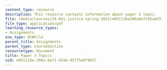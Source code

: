 ```yaml
---
content_type: resource
description: This resource contains information about paper 3 topic.
file: /media/courses/24-04j-justice-spring-2012/e051116e206a6e7145abd3775e879b57_MIT24_04JS12_paper3.pdf
file_type: application/pdf
learning_resource_types:
- Assignments
ocw_type: OCWFile
parent_title: Assignments
parent_type: CourseSection
resourcetype: Document
title: Paper 3 Topics
uid: e051116e-206a-6e71-45ab-d3775e879b57
---
```

